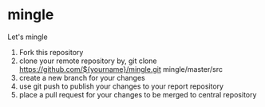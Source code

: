 # mingle
Let's mingle


1. Fork this repository
2. clone your remote repository by, git clone https://github.com/${yourname}/mingle.git mingle/master/src
3. create a new branch for your changes
4. use git push to publish your changes to your report repository
5. place a pull request for your changes to be merged to central repository

